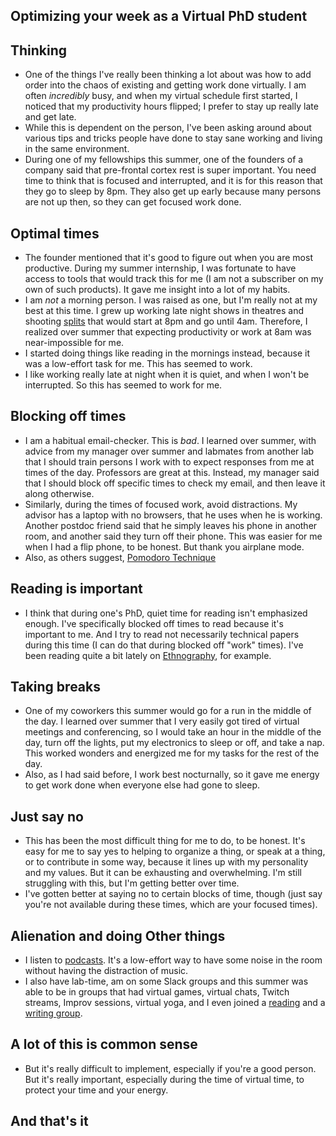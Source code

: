 ## Optimizing your week as a Virtual PhD student

## Thinking
- One of the things I've really been thinking a lot about was how to add order into the chaos of existing and getting work done virtually.
  I am often *incredibly* busy, and when my virtual schedule first started, I noticed that my productivity hours flipped; I prefer to stay up
  really late and get late. 
- While this is dependent on the person, I've been asking around about various tips and tricks people have done to stay sane working and living
  in the same environment. 
- During one of my fellowships this summer, one of the founders of a company said that pre-frontal cortex rest is super important. You need time
  to think that is focused and interrupted, and it is for this reason that they go to sleep by 8pm. They also get up early because many persons
  are not up then, so they can get focused work done. 
  
## Optimal times
- The founder mentioned that it's good to figure out when you are most productive. During my summer internship, I was fortunate to have access to 
  tools that would track this for me (I am not a subscriber on my own of such products). It gave me insight into a lot of my habits. 
- I am *not* a morning person. I was raised as one, but I'm really not at my best at this time. I grew up working late night shows in theatres and
  shooting [splits](https://standincentral.com/2018/10/31/what-are-splits/) that would start at 8pm and go until 4am. Therefore, I realized over
  summer that expecting productivity or work at 8am was near-impossible for me.
- I started doing things like reading in the mornings instead, because it was a low-effort task for me. This has seemed to work.
- I like working really late at night when it is quiet, and when I won't be interrupted. So this has seemed to work for me. 

## Blocking off times
- I am a habitual email-checker. This is *bad*. I learned over summer, with advice from my manager over summer and labmates from another lab
  that I should train persons I work with to expect responses from me at times of the day. Professors are great at this. Instead, my manager
  said that I should block off specific times to check my email, and then leave it along otherwise.
- Similarly, during the times of focused work, avoid distractions. My advisor has a laptop with no browsers, that he uses when he is working.
  Another postdoc friend said that he simply leaves his phone in another room, and another said they turn off their phone. This was easier for 
  me when I had a flip phone, to be honest. But thank you airplane mode.
- Also, as others suggest, [Pomodoro Technique](https://en.wikipedia.org/wiki/Pomodoro_Technique)

## Reading is important
- I think that during one's PhD, quiet time for reading isn't emphasized enough. I've specifically blocked off times to read because it's important
  to me. And I try to read not necessarily technical papers during this time (I can do that during blocked off "work" times). I've been reading 
  quite a bit lately on [Ethnography](https://www.goodreads.com/book/show/18078994-practical-ethnography), for example. 

## Taking breaks
- One of my coworkers this summer would go for a run in the middle of the day. I learned over summer that I very easily got tired of virtual 
  meetings and conferencing, so I would take an hour in the middle of the day, turn off the lights, put my electronics to sleep or off, and 
  take a nap. This worked wonders and energized me for my tasks for the rest of the day.
- Also, as I had said before, I work best nocturnally, so it gave me energy to get work done when everyone else had gone to sleep.
  
## Just say no
- This has been the most difficult thing for me to do, to be honest. It's easy for me to say yes to helping to organize a thing, or speak at a thing,
  or to contribute in some way, because it lines up with my personality and my values. But it can be exhausting and overwhelming. 
  I'm still struggling with this, but I'm getting better over time. 
- I've gotten better at saying no to certain blocks of time, though (just say you're not available during these times, which are your focused times).

## Alienation and doing Other things
- I listen to [podcasts](https://podcasts.apple.com/us/podcast/how-to-do-grad-school/id1521767027). It's a low-effort way to have some noise
  in the room without having the distraction of music.
- I also have lab-time, am on some Slack groups and this summer was able to be in groups that had virtual games, virtual chats, Twitch streams,
  Improv sessions, virtual yoga, and I even joined a [reading](https://www.wendyssubway.com/programs/reading-groups/abolition-reading-group-end-to-political-policing) 
  and a [writing group](https://www.wendyssubway.com/programs/events/writing-night).
  
## A lot of this is common sense
- But it's really difficult to implement, especially if you're a good person. But it's really important, especially during the time of virtual time,
  to protect your time and your energy.
  
## And that's it
  
  
  
